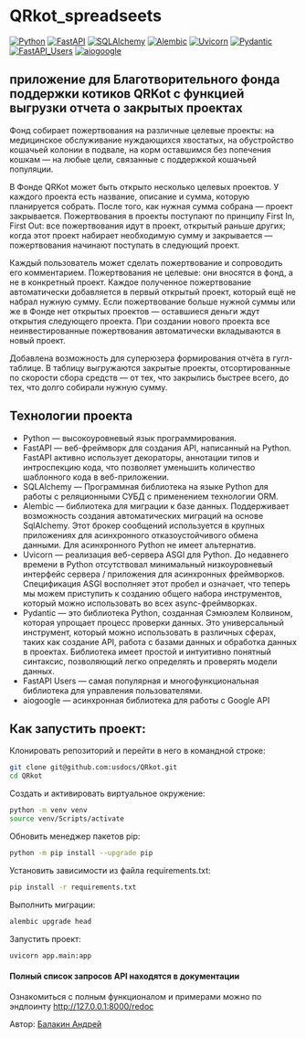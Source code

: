 # QRkot_spreadseets
[![Python](https://img.shields.io/badge/-Python-464646?style=flat&logo=Python&logoColor=ffffff&color=5fe620)](https://www.python.org/)
[![FastAPI](https://img.shields.io/badge/-FastAPI-464646?style=flat&logo=FastAPI&&logoColor=ffffff&color=5fe620)](https://fastapi.tiangolo.com/)
[![SQLAlchemy](https://img.shields.io/badge/-SQLAlchemy-464646?style=flat&logo=SQLAlchemy&logoColor=ffffff&color=5fe620)](https://www.sqlalchemy.org/)
[![Alembic](https://img.shields.io/badge/-Alembic-464646?style=flat&logo=Alembic&logoColor=ffffff&color=5fe620)](https://alembic.sqlalchemy.org/en/latest/)
[![Uvicorn](https://img.shields.io/badge/-Uvicorn-464646?style=flat&logo=Uvicorn&logoColor=ffffff&color=5fe620)](https://www.uvicorn.org/)
[![Pydantic](https://img.shields.io/badge/-Pydantic-464646?style=flat&logo=Pydantic&logoColor=ffffff&color=5fe620)](https://docs.pydantic.dev/latest/)
[![FastAPI_Users](https://img.shields.io/badge/-FastAPI_Users-464646?style=flat&logo=FastAPI_Users&logoColor=ffffff&color=5fe620)](https://fastapi-users.github.io/fastapi-users/10.0/)
[![aiogoogle](https://img.shields.io/badge/-aiogoogle-464646?style=flat&logo=aiogoogle&logoColor=ffffff&color=5fe620)](https://aiogoogle.readthedocs.io/en/latest/)



## приложение для Благотворительного фонда поддержки котиков QRKot с функцией выгрузки отчета о закрытых проектах
Фонд собирает пожертвования на различные целевые проекты: на медицинское обслуживание нуждающихся хвостатых, на обустройство кошачьей колонии в подвале, на корм оставшимся без попечения кошкам — на любые цели, связанные с поддержкой кошачьей популяции.

В Фонде QRKot может быть открыто несколько целевых проектов. У каждого проекта есть название, описание и сумма, которую планируется собрать. После того, как нужная сумма собрана — проект закрывается.
Пожертвования в проекты поступают по принципу First In, First Out: все пожертвования идут в проект, открытый раньше других; когда этот проект набирает необходимую сумму и закрывается — пожертвования начинают поступать в следующий проект.

Каждый пользователь может сделать пожертвование и сопроводить его комментарием. Пожертвования не целевые: они вносятся в фонд, а не в конкретный проект. Каждое полученное пожертвование автоматически добавляется в первый открытый проект, который ещё не набрал нужную сумму. Если пожертвование больше нужной суммы или же в Фонде нет открытых проектов — оставшиеся деньги ждут открытия следующего проекта. При создании нового проекта все неинвестированные пожертвования автоматически вкладываются в новый проект.

Добавлена возможность для суперюзера формирования отчёта в гугл-таблице. В таблицу выгружаются закрытые проекты, отсортированные по скорости сбора средств — от тех, что закрылись быстрее всего, до тех, что долго собирали нужную сумму.

## Технологии проекта
* Python — высокоуровневый язык программирования.
* FastAPI — веб-фреймворк для создания API, написанный на Python. FastAPI активно использует декораторы, аннотации типов и интроспекцию кода, что позволяет уменьшить количество шаблонного кода в веб-приложении.
* SQLAlchemy — Программная библиотека на языке Python для работы с реляционными СУБД с применением технологии ORM.
* Alembic — библиотека для миграции к базе данных. Поддерживает возможность создания автоматических миграций на основе SqlAlchemy. Этот брокер сообщений используется в крупных приложениях для асинхронного отказоустойчивого обмена данными. Для асинхронного Python не имеет альтернатив.
* Uvicorn — реализация веб-сервера ASGI для Python. До недавнего времени в Python отсутствовал минимальный низкоуровневый интерфейс сервера / приложения для асинхронных фреймворков. Спецификация ASGI восполняет этот пробел и означает, что теперь мы можем приступить к созданию общего набора инструментов, который можно использовать во всех async-фреймворках.
* Pydantic — это библиотека Python, созданная Сэмюэлем Колвином, которая упрощает процесс проверки данных. Это универсальный инструмент, который можно использовать в различных сферах, таких как создание API, работа с базами данных и обработка данных в проектах. Библиотека имеет простой и интуитивно понятный синтаксис, позволяющий легко определять и проверять модели данных.
* FastAPI Users — самая популярная и многофункциональная библиотека для управления пользователями.
* aiogoogle — асинхронная библиотека для работы с Google API

## Как запустить проект:
Клонировать репозиторий и перейти в него в командной строке:

```bash
git clone git@github.com:usdocs/QRkot.git
cd QRkot
```

Создать и активировать виртуальное окружение:
```bash
python -m venv venv
source venv/Scripts/activate
```

Обновить менеджер пакетов pip:
```bash
python -m pip install --upgrade pip
```

Установить зависимости из файла requirements.txt:
```bash
pip install -r requirements.txt
```

Выполнить миграции:
```bash
alembic upgrade head
```

Запустить проект:
```bash
uvicorn app.main:app
```

#### Полный список запросов API находятся в документации

Ознакомиться с полным функционалом и примерами можно по эндпоинту http://127.0.0.1:8000/redoc


Автор: [Балакин Андрей](https://github.com/usdocs)
